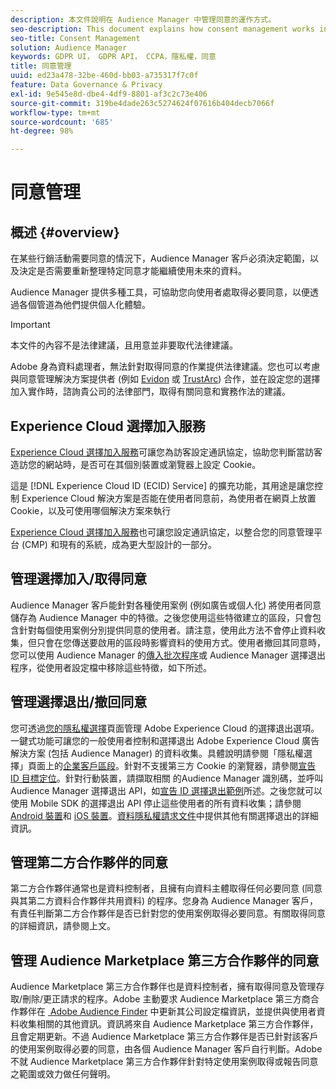 ```yaml
---
description: 本文件說明在 Audience Manager 中管理同意的運作方式。
seo-description: This document explains how consent management works in Audience Manager.
seo-title: Consent Management
solution: Audience Manager
keywords: GDPR UI， GDPR API， CCPA，隱私權，同意
title: 同意管理
uuid: ed23a478-32be-460d-bb03-a735317f7c0f
feature: Data Governance & Privacy
exl-id: 9e545e8d-dbe4-4df9-8801-af3c2c73e406
source-git-commit: 319be4dade263c5274624f07616b404decb7066f
workflow-type: tm+mt
source-wordcount: '685'
ht-degree: 98%

---
```


# 同意管理

## 概述 {#overview}

在某些行銷活動需要同意的情況下，Audience Manager 客戶必須決定範圍，以及決定是否需要重新整理特定同意才能繼續使用未來的資料。

Audience Manager 提供多種工具，可協助您向使用者處取得必要同意，以便透過各個管道為他們提供個人化體驗。

>[!IMPORTANT]
>
> 本文件的內容不是法律建議，且用意並非要取代法律建議。
>
> Adobe 身為資料處理者，無法針對取得同意的作業提供法律建議。您也可以考慮與同意管理解決方案提供者 (例如 [Evidon](https://theblog.adobe.com/evidon-builds-gdpr-universal-consent-integration-with-launch-by-adobe/) 或 [TrustArc](https://theblog.adobe.com/trustarc-builds-consent-integration-launch-adobe/)) 合作，並在設定您的選擇加入實作時，諮詢貴公司的法律部門，取得有關同意和實務作法的建議。

## Experience Cloud 選擇加入服務

[Experience Cloud 選擇加入服務](https://experienceleague.adobe.com/docs/id-service/using/implementation/opt-in-service/optin-overview.html?lang=zh-Hant)可讓您為訪客設定通訊協定，協助您判斷當訪客造訪您的網站時，是否可在其個別裝置或瀏覽器上設定 Cookie。

這是 [!DNL Experience Cloud ID (ECID) Service] 的擴充功能，其用途是讓您控制 Experience Cloud 解決方案是否能在使用者同意前，為使用者在網頁上放置 Cookie，以及可使用哪個解決方案來執行

[Experience Cloud 選擇加入服務](https://experienceleague.adobe.com/docs/id-service/using/implementation/opt-in-service/optin-overview.html?lang=zh-Hant)也可讓您設定通訊協定，以整合您的同意管理平台 (CMP) 和現有的系統，成為更大型設計的一部分。

## 管理選擇加入/取得同意

Audience Manager 客戶能針對各種使用案例 (例如廣告或個人化) 將使用者同意儲存為 Audience Manager 中的特徵。之後您使用這些特徵建立的區段，只會包含針對每個使用案例分別提供同意的使用者。請注意，使用此方法不會停止資料收集，但只會在您傳送要啟用的區段時影響資料的使用方式。使用者撤回其同意時，您可以使用 Audience Manager 的[傳入批次程序](../../integration/sending-audience-data/batch-data-transfer-explained/inbound-file-contents.md)或 Audience Manager 選擇退出程序，從使用者設定檔中移除這些特徵，如下所述。

## 管理選擇退出/撤回同意

您可透過[您的隱私權選擇](https://www.adobe.com/tw/privacy/opt-out.html)頁面管理 Adobe Experience Cloud 的選擇退出選項。一鍵式功能可讓您的一般使用者控制和選擇退出 Adobe Experience Cloud 廣告解決方案 (包括 Audience Manager) 的資料收集。具體說明請參閱「隱私權選擇」頁面上的[企業客戶區段](https://www.adobe.com/tw/privacy/opt-out.html)。針對不支援第三方 Cookie 的瀏覽器，請參閱[宣告 ID 目標定位](../../features/declared-ids.md#declared-id-targeting)。針對行動裝置，請擷取相關 的Audience Manager 識別碼，並呼叫 Audience Manager 選擇退出 API，如[宣告 ID 選擇退出範例](../../features/declared-ids.md#opt-out-examples)所述。之後您就可以使用 Mobile SDK 的選擇退出 API 停止這些使用者的所有資料收集；請參閱 [Android 裝置](https://experienceleague.adobe.com/docs/mobile-services/android/gdpr-privacy-android/privacy.html?lang=zh-Hant)和 [iOS 裝置](https://experienceleague.adobe.com/docs/mobile-services/ios/privacy-gdpr-ios/privacy.html?lang=zh-Hant)。[資料隱私權請求文件](../../overview/data-security-and-privacy/data-privacy-requests.md)中提供其他有關選擇退出的詳細資訊。

## 管理第二方合作夥伴的同意

第二方合作夥伴通常也是資料控制者，且擁有向資料主體取得任何必要同意 (同意與其第二方資料合作夥伴共用資料) 的程序。您身為 Audience Manager 客戶，有責任判斷第二方合作夥伴是否已針對您的使用案例取得必要同意。有關取得同意的詳細資訊，請參閱上文。

## 管理 Audience Marketplace 第三方合作夥伴的同意

Audience Marketplace 第三方合作夥伴也是資料控制者，擁有取得同意及管理存取/刪除/更正請求的程序。Adobe 主動要求 Audience Marketplace 第三方商合作夥伴在 [&#x200B; Adobe Audience Finder](https://www.adobe-audience-finder.com/) 中更新其公司設定檔資訊，並提供與使用者資料收集相關的其他資訊。資訊將來自 Audience Marketplace 第三方合作夥伴，且會定期更新。不過 Audience Marketplace 第三方合作夥伴是否已針對該客戶的使用案例取得必要的同意，由各個 Audience Manager 客戶自行判斷。Adobe 不就 Audience Marketplace 第三方合作夥伴針對特定使用案例取得或報告同意之範圍或效力做任何聲明。
